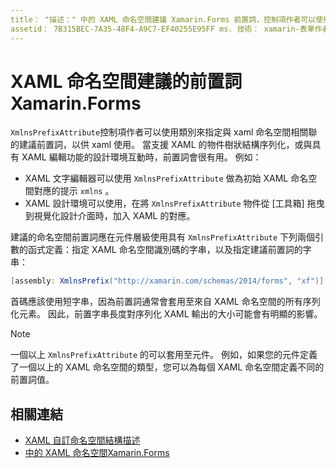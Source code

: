 ```yaml
---
title： "描述：" 中的 XAML 命名空間建議 Xamarin.Forms 前置詞，控制項作者可以使用 XmlnsPrefixAttribute 類別來指定與 xaml 命名空間相關聯的建議前置詞，以供 xaml 使用。」
assetid： 7B315BEC-7A35-48F4-A9C7-EF40255E95FF ms. 技術： xamarin-表單作者： davidbritch ms. author： dabritch ms. 日期：02/28/2019 否-loc： [ Xamarin.Forms ， Xamarin.Essentials ]
---
```


# <a name="xaml-namespace-recommended-prefixes-in-xamarinforms"></a>XAML 命名空間建議的前置詞Xamarin.Forms

`XmlnsPrefixAttribute`控制項作者可以使用類別來指定與 xaml 命名空間相關聯的建議前置詞，以供 xaml 使用。 當支援 XAML 的物件樹狀結構序列化，或與具有 XAML 編輯功能的設計環境互動時，前置詞會很有用。 例如：

- XAML 文字編輯器可以使用 `XmlnsPrefixAttribute` 做為初始 XAML 命名空間對應的提示 `xmlns` 。
- XAML 設計環境可以使用，在將 `XmlnsPrefixAttribute` 物件從 [工具箱] 拖曳到視覺化設計介面時，加入 XAML 的對應。

建議的命名空間前置詞應在元件層級使用具有 `XmlnsPrefixAttribute` 下列兩個引數的函式定義：指定 XAML 命名空間識別碼的字串，以及指定建議前置詞的字串：

```csharp
[assembly: XmlnsPrefix("http://xamarin.com/schemas/2014/forms", "xf")]
```

首碼應該使用短字串，因為前置詞通常會套用至來自 XAML 命名空間的所有序列化元素。 因此，前置字串長度對序列化 XAML 輸出的大小可能會有明顯的影響。

> [!NOTE]
> 一個以上 `XmlnsPrefixAttribute` 的可以套用至元件。 例如，如果您的元件定義了一個以上的 XAML 命名空間的類型，您可以為每個 XAML 命名空間定義不同的前置詞值。

## <a name="related-links"></a>相關連結

- [XAML 自訂命名空間結構描述](custom-namespace-schemas.md)
- [中的 XAML 命名空間Xamarin.Forms](namespaces.md)
